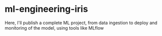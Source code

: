 # ml-engineering-iris
Here, I'll publish a complete ML project, from data ingestion to deploy and monitoring of the model, using tools like MLflow
